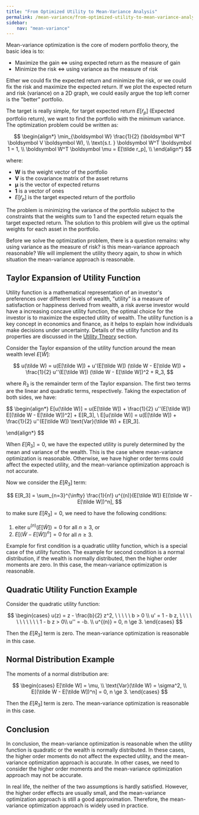 ```yaml
---
title: "From Optimized Utility to Mean-Variance Analysis"
permalink: /mean-variance/from-optimized-utility-to-mean-variance-analysis/
sidebar:
    nav: "mean-variance"
---
```


Mean-variance optimization is the core of modern portfolio theory, the basic idea is to:

- Maximize the gain <=> using expected return as the measure of gain
- Minimize the risk <=> using variance as the measure of risk

Either we could fix the expected return and minimize the risk, or we could fix the risk and maximize the expected return. If we plot the expected return and risk (variance) on a 2D graph, we could easily argue the top left corner is the "better" portfolio.

The target is really simple, for target expected return $E[\tilde r_p]$ (Expected portfolio return), we want to find the portfolio with the minimum variance. The optimization problem could be written as:

$$
\begin{align*}
\min_{\boldsymbol W}  \frac{1}{2} (\boldsymbol W^T \boldsymbol V \boldsymbol W), \\
\text{s.t. } \boldsymbol W^T \boldsymbol 1 = 1, \\
\boldsymbol W^T \boldsymbol \mu = E[\tilde r_p], \\
\end{align*}
$$

where:

- $\boldsymbol W$ is the weight vector of the portfolio
- $\boldsymbol V$ is the covariance matrix of the asset returns
- $\boldsymbol \mu$ is the vector of expected returns
- $\boldsymbol 1$ is a vector of ones
- $E[\tilde r_p]$ is the target expected return of the portfolio

The problem is minimizing the variance of the portfolio subject to the constraints that the weights sum to 1 and the expected return equals the target expected return. The solution to this problem will give us the optimal weights for each asset in the portfolio.

Before we solve the optimization problem, there is a question remains: why using variance as the measure of risk? is this mean-variance approach reasonable? We will implement the utility theory again, to show in which situation the mean-variance approach is reasonable.

## Taylor Expansion of Utility Function

Utility function is a mathematical representation of an investor's preferences over different levels of wealth, "utility" is a measure of satisfaction or happiness derived from wealth, a risk averse investor would have a increasing concave utility function, the optimal choice for the investor is to maximize the expected utility of wealth. The utility function is a key concept in economics and finance, as it helps to explain how individuals make decisions under uncertainty. Details of the utility function and its properties are discussed in the [Utility Theory](https://bagelquant.com/quant-models/utility-theory/) section. 

Consider the Taylor expansion of the utility function around the mean wealth level $E[\tilde W]$:

$$
u(\tilde W) = u(E[\tilde W]) + u'(E[\tilde W]) (\tilde W - E[\tilde W]) + \frac{1}{2} u''(E[\tilde W]) (\tilde W - E[\tilde W])^2 + R_3,
$$

where $R_3$ is the remainder term of the Taylor expansion. The first two terms are the linear and quadratic terms, respectively. Taking the expectation of both sides, we have:

$$
\begin{align*}
E[u(\tilde W)] = u(E[\tilde W]) + \frac{1}{2} u''(E[\tilde W]) E[(\tilde W - E[\tilde W])^2] + E[R_3], \\
E[u(\tilde W)] = u(E[\tilde W]) + \frac{1}{2} u''(E[\tilde W]) \text{Var}(\tilde W) + E[R_3].

\end{align*}
$$

When $E[R_3] = 0$, we have the expected utility is purely determined by the mean and variance of the wealth. This is the case where mean-variance optimization is reasonable. Otherwise, we have higher order terms could affect the expected utility, and the mean-variance optimization approach is not accurate.

Now we consider the $E[R_3]$ term:

$$
E[R_3] = \sum_{n=3}^{\infty} \frac{1}{n!} u^{(n)}(E[\tilde W]) E[(\tilde W - E[\tilde W])^n],
$$

to make sure $E[R_3] = 0$, we need to have the following conditions:

1. eiter $u^{(n)}(E[\tilde W]) = 0$ for all $n \ge 3$, or
2. $E[(\tilde W - E[\tilde W])^n] = 0$ for all $n \ge 3$.

Example for first condition is a quadratic utility function, which is a special case of the utility function. The example for second condition is a normal distribution, if the wealth is normally distributed, then the higher order moments are zero. In this case, the mean-variance optimization is reasonable.

## Quadratic Utility Function Example

Consider the quadratic utility function:

$$
\begin{cases}
u(z) = z - \frac{b}{2} z^2, \ \ \ \ \ b > 0 \\
u' = 1 - b z, \ \ \ \ \ \ \ \ \ \ \ 1 - b z > 0\\
u'' = -b. \\
u^{(n)} = 0, n \ge 3.
\end{cases}
$$

Then the $E[R_3]$ term is zero. The mean-variance optimization is reasonable in this case. 

## Normal Distribution Example

The moments of a normal distribution are:

$$
\begin{cases}
E[\tilde W] = \mu, \\
\text{Var}(\tilde W) = \sigma^2, \\
E[(\tilde W - E[\tilde W])^n] = 0, n \ge 3.
\end{cases}
$$

Then the $E[R_3]$ term is zero. The mean-variance optimization is reasonable in this case.

## Conclusion

In conclusion, the mean-variance optimization is reasonable when the utility function is quadratic or the wealth is normally distributed. In these cases, the higher order moments do not affect the expected utility, and the mean-variance optimization approach is accurate. In other cases, we need to consider the higher order moments and the mean-variance optimization approach may not be accurate.

In real life, the neither of the two assumptions is hardly satisfied. However, the higher order effects are usually small, and the mean-variance optimization approach is still a good approximation. Therefore, the mean-variance optimization approach is widely used in practice.

